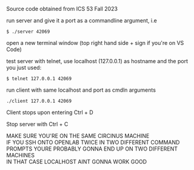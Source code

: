 Source code obtained from ICS 53 Fall 2023

run server and give it a port as a commandline argument, i.e
```
$ ./server 42069
```

open a new terminal window (top right hand side + sign if you're on VS Code)

test server with telnet, use localhost (127.0.0.1) as hostname and the port you just used:
```
$ telnet 127.0.0.1 42069
```

run client with same localhost and port as cmdln arguments
```
./client 127.0.0.1 42069
```
Client stops upon entering Ctrl + D

Stop server with Ctrl + C


MAKE SURE YOU'RE ON THE SAME CIRCINUS MACHINE\
IF YOU SSH ONTO OPENLAB TWICE IN TWO DIFFERENT COMMAND PROMPTS YOURE PROBABLY GONNA END UP ON TWO DIFFERENT MACHINES\
IN THAT CASE LOCALHOST AINT GONNA WORK GOOD
